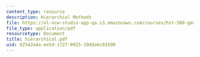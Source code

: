 ```yaml
---
content_type: resource
description: Hierarchial Methods
file: https://ol-ocw-studio-app-qa.s3.amazonaws.com/courses/hst-508-genomics-and-computational-biology-fall-2002/92542a4aee5d1727092519dda6c01690_hierarchical.pdf
file_type: application/pdf
resourcetype: Document
title: hierarchical.pdf
uid: 92542a4a-ee5d-1727-0925-19dda6c01690
---
```

